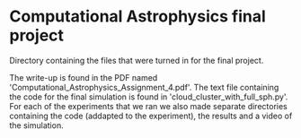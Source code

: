 # Computational Astrophysics final project
Directory containing the files that were turned in for the final project.

The write-up is found in the PDF named 'Computational_Astrophysics_Assignment_4.pdf'. The text file containing the code for the final simulation is found in 'cloud_cluster_with_full_sph.py'. For each of the experiments that we ran we also made separate directories containing the code (addapted to the experiment), the results and a video of the simulation. 
